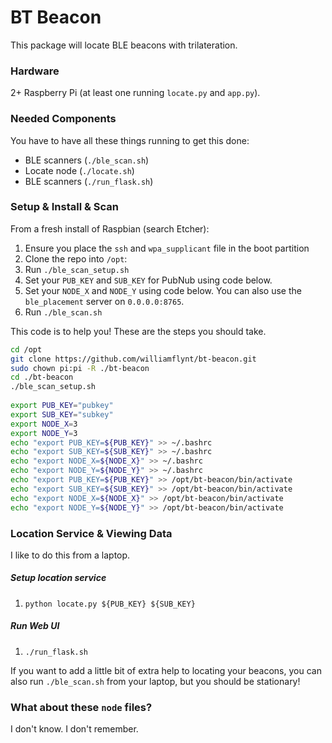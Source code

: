# BT Beacon

This package will locate BLE beacons with trilateration.


### Hardware

2+ Raspberry Pi (at least one running `locate.py` and `app.py`).

### Needed Components

You have to have all these things running to get this done: 

* BLE scanners (`./ble_scan.sh`)
* Locate node (`./locate.sh`)
* BLE scanners (`./run_flask.sh`)

### Setup & Install & Scan

From a fresh install of Raspbian (search Etcher):

1. Ensure you place the `ssh` and `wpa_supplicant` file in the boot partition
2. Clone the repo into `/opt`:
3. Run `./ble_scan_setup.sh`
4. Set your `PUB_KEY` and `SUB_KEY` for PubNub using code below.
5. Set your `NODE_X` and `NODE_Y` using code below. You can also use the 
`ble_placement` server on `0.0.0.0:8765`.
6. Run `./ble_scan.sh`

This code is to help you! These are the steps you should take.
```bash
cd /opt
git clone https://github.com/williamflynt/bt-beacon.git
sudo chown pi:pi -R ./bt-beacon
cd ./bt-beacon
./ble_scan_setup.sh
    
export PUB_KEY="pubkey"
export SUB_KEY="subkey"
export NODE_X=3
export NODE_Y=3
echo "export PUB_KEY=${PUB_KEY}" >> ~/.bashrc
echo "export SUB_KEY=${SUB_KEY}" >> ~/.bashrc
echo "export NODE_X=${NODE_X}" >> ~/.bashrc
echo "export NODE_Y=${NODE_Y}" >> ~/.bashrc
echo "export PUB_KEY=${PUB_KEY}" >> /opt/bt-beacon/bin/activate
echo "export SUB_KEY=${SUB_KEY}" >> /opt/bt-beacon/bin/activate
echo "export NODE_X=${NODE_X}" >> /opt/bt-beacon/bin/activate
echo "export NODE_Y=${NODE_Y}" >> /opt/bt-beacon/bin/activate
```

### Location Service & Viewing Data

I like to do this from a laptop.

##### Setup location service

1. `python locate.py ${PUB_KEY} ${SUB_KEY}`

##### Run Web UI

1. `./run_flask.sh`

If you want to add a little bit of extra help to locating your beacons, you can also 
run `./ble_scan.sh` from your laptop, but you should be stationary!


### What about these `node` files?

I don't know. I don't remember.